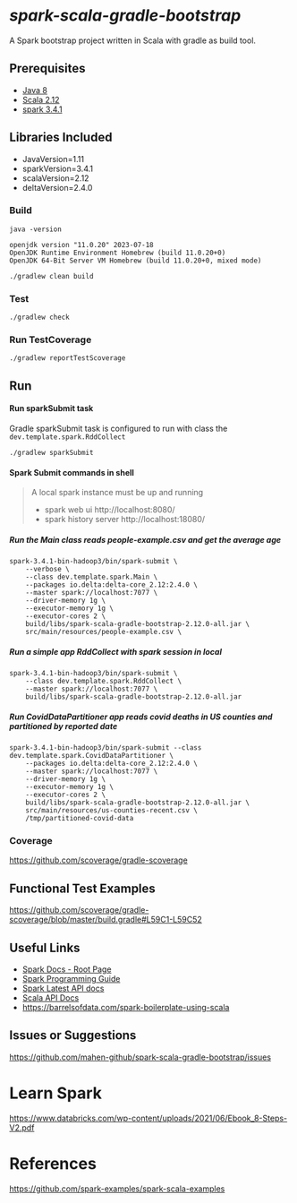 # _spark-scala-gradle-bootstrap_

A Spark bootstrap project written in Scala with gradle as build tool.

## Prerequisites

- [Java 8](https://docs.aws.amazon.com/corretto/latest/corretto-8-ug/macos-install.html)
- [Scala 2.12](https://www.scala-lang.org/download/2.12.0.html)
- [spark 3.4.1](https://spark.apache.org/downloads.html)

## Libraries Included

- JavaVersion=1.11
- sparkVersion=3.4.1
- scalaVersion=2.12
- deltaVersion=2.4.0

### Build

`java -version`

	openjdk version "11.0.20" 2023-07-18
	OpenJDK Runtime Environment Homebrew (build 11.0.20+0)
	OpenJDK 64-Bit Server VM Homebrew (build 11.0.20+0, mixed mode)

`./gradlew clean build`

### Test

	./gradlew check

### Run TestCoverage

	./gradlew reportTestScoverage

## Run

#### Run sparkSubmit task

Gradle sparkSubmit task is configured to run with class the `dev.template.spark.RddCollect`

	./gradlew sparkSubmit

#### Spark Submit commands in shell

> A local spark instance must be up and running
> - spark web ui http://localhost:8080/
> - spark history server http://localhost:18080/

##### Run the Main class reads people-example.csv and get the average age

	spark-3.4.1-bin-hadoop3/bin/spark-submit \
		--verbose \
		--class dev.template.spark.Main \
		--packages io.delta:delta-core_2.12:2.4.0 \
		--master spark://localhost:7077 \
		--driver-memory 1g \
		--executor-memory 1g \
		--executor-cores 2 \
		build/libs/spark-scala-gradle-bootstrap-2.12.0-all.jar \
		src/main/resources/people-example.csv \

##### Run a simple app RddCollect with spark session in local

	spark-3.4.1-bin-hadoop3/bin/spark-submit \
		--class dev.template.spark.RddCollect \
		--master spark://localhost:7077 \
		build/libs/spark-scala-gradle-bootstrap-2.12.0-all.jar

##### Run CovidDataPartitioner app reads covid deaths in US counties and partitioned by reported date

	spark-3.4.1-bin-hadoop3/bin/spark-submit --class dev.template.spark.CovidDataPartitioner \
		--packages io.delta:delta-core_2.12:2.4.0 \
		--master spark://localhost:7077 \
		--driver-memory 1g \
		--executor-memory 1g \
		--executor-cores 2 \
		build/libs/spark-scala-gradle-bootstrap-2.12.0-all.jar \
		src/main/resources/us-counties-recent.csv \
		/tmp/partitioned-covid-data

### Coverage

https://github.com/scoverage/gradle-scoverage

## Functional Test Examples

https://github.com/scoverage/gradle-scoverage/blob/master/build.gradle#L59C1-L59C52

## Useful Links

- [Spark Docs - Root Page](http://spark.apache.org/docs/latest/)
- [Spark Programming Guide](http://spark.apache.org/docs/latest/programming-guide.html)
- [Spark Latest API docs](http://spark.apache.org/docs/latest/api/)
- [Scala API Docs](http://www.scala-lang.org/api/2.12.1/scala/)
- https://barrelsofdata.com/spark-boilerplate-using-scala

## Issues or Suggestions

https://github.com/mahen-github/spark-scala-gradle-bootstrap/issues

# Learn Spark

https://www.databricks.com/wp-content/uploads/2021/06/Ebook_8-Steps-V2.pdf

# References

https://github.com/spark-examples/spark-scala-examples
